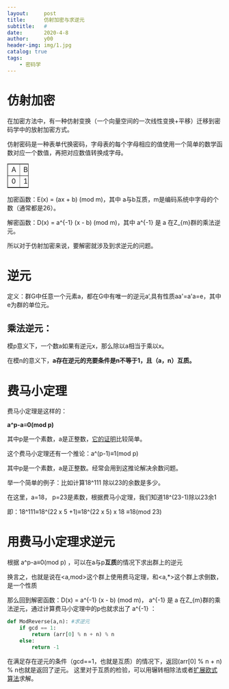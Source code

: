 ```yaml
---
layout:     post
title:      仿射加密与求逆元
subtitle:   #
date:       2020-4-8
author:     y00
header-img: img/1.jpg
catalog: true
tags:
    - 密码学
---
```


# 仿射加密
在加密方法中，有一种仿射变换（一个向量空间的一次线性变换+平移）迁移到密码学中的放射加密方式。

仿射密码是一种表单代换密码，字母表的每个字母相应的值使用一个简单的数学函数对应一个数值，再把对应数值转换成字母。

<div class="table-box"><table align="center" border="1" cellpadding="1" cellspacing="1" style="width:50px;"><tbody><tr><td>A</td>
			<td>B</td>
			<td style="width:17px;">C</td>
			<td style="width:19px;">D</td>
			<td>E</td>
			<td>F</td>
			<td>G</td>
			<td>H</td>
			<td>I</td>
			<td>J</td>
			<td>K</td>
			<td>L</td>
			<td>M</td>
			<td>N</td>
			<td>O</td>
			<td>P</td>
			<td>Q</td>
			<td>R</td>
			<td>S</td>
			<td>T</td>
			<td>U</td>
			<td style="width:13px;">V</td>
			<td style="width:25px;">W</td>
			<td>X</td>
			<td>Y</td>
			<td>Z</td>
		</tr><tr><td>0</td>
			<td>1</td>
			<td style="width:17px;">2</td>
			<td style="width:19px;">3</td>
			<td>4</td>
			<td>5</td>
			<td>6</td>
			<td>7</td>
			<td>8</td>
			<td>9</td>
			<td>10</td>
			<td>11</td>
			<td>12</td>
			<td>13</td>
			<td>14</td>
			<td>15</td>
			<td>16</td>
			<td>17</td>
			<td>18</td>
			<td>19</td>
			<td>20</td>
			<td style="width:13px;">21</td>
			<td style="width:25px;">22</td>
			<td>23</td>
			<td>24</td>
			<td>25</td>
		</tr></tbody></table></div>
    
加密函数：E(x) = (ax + b) (mod m)，其中 a与b互质，m是编码系统中字母的个数（通常都是26）。

解密函数：D(x) = a^{-1} (x - b) (mod m)，其中 a^{-1} 是 a 在Z_{m}群的乘法逆元。  

所以对于仿射加密来说，要解密就涉及到求逆元的问题。

# 逆元

定义：群G中任意一个元素a，都在G中有唯一的逆元a‘,具有性质aa'=a'a=e，其中e为群的单位元。

## 乘法逆元：

模p意义下，一个数a如果有逆元x，那么除以a相当于乘以x。

在模n的意义下，**a存在逆元的充要条件是n不等于1，且（a，n）互质。**

# 费马小定理

费马小定理是这样的：

**a^p-a≡0(mod p)**

其中p是一个素数，a是正整数，[它的证明](https://zhuanlan.zhihu.com/p/75685377)比较简单。

这个费马小定理还有一个推论：a^(p-1)≡1(mod p)

其中p是一个素数，a是正整数。经常会用到这推论解决余数问题。

举一个简单的例子：比如计算18^111 除以23的余数是多少。

在这里，a=18， p=23是素数，根据费马小定理，我们知道18^(23-1)除以23余1

即：18^111≡18^(22 x 5 +1)≡18^(22 x 5) x 18 ≡18(mod 23)


# 用费马小定理求逆元

根据 a^p-a≡0(mod p) ，可以在a与p**互质**的情况下求出群上的逆元

换言之，也就是说在<a,mod>这个群上使用费马定理，和<a,*>这个群上求倒数，是一个性质

那么回到解密函数：D(x) = a^{-1} (x - b) (mod m)， a^{-1} 是 a 在Z_{m}群的乘法逆元，通过计算费马小定理中的p也就求出了 a^{-1} ：
```python
def ModReverse(a,n): #求逆元
    if gcd == 1:
        return (arr[0] % n + n) % n
    else:
        return -1
```
在满足存在逆元的条件（gcd==1，也就是互质）的情况下，返回(arr[0] % n + n) % n也就是返回了逆元。
这里对于互质的检验，可以用辗转相除法或者[扩展欧式算法](https://zh.wikipedia.org/wiki/%E6%89%A9%E5%B1%95%E6%AC%A7%E5%87%A0%E9%87%8C%E5%BE%97%E7%AE%97%E6%B3%95)求解。
